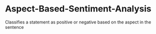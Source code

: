 # Aspect-Based-Sentiment-Analysis
Classifies a statement as positive or negative based on the aspect in the sentence
